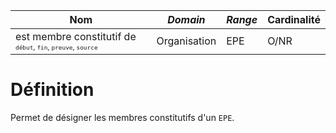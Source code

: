 | **Nom**                                                                            | ***Domain*** | ***Range*** | **Cardinalité** |
| ---------------------------------------------------------------------------------- | ------------ | ----------- | --------------- |
| est membre constitutif de <sup><sup>`début`, `fin`, `preuve`, `source`</sup></sup> | Organisation | EPE         | O/NR            |

# Définition

Permet de désigner les membres constitutifs d'un `EPE`.